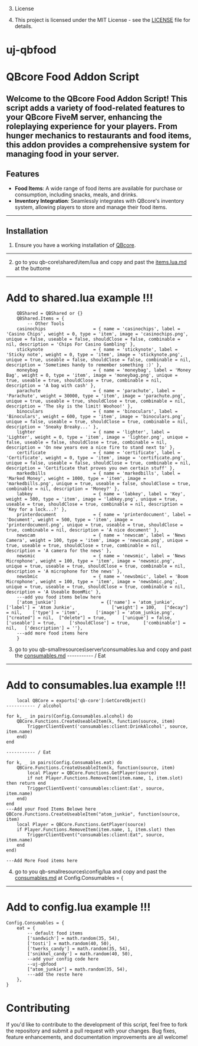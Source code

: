 

3. License

3. This project is licensed under the MIT License - see the [LICENSE](LICENSE) file for details.




# uj-qbfood

# QBcore Food Addon Script

Welcome to the QBcore Food Addon Script! This script adds a variety of food-related features to your QBcore FiveM server, enhancing the roleplaying experience for your players. From hunger mechanics to restaurants and food items, this addon provides a comprehensive system for managing food in your server.
----------------------------------------------------------------------------------------------------------------------------------------------------------------------------------------------------------------------------------------------------------------------------------------------------------

## Features

- **Food Items**: A wide range of food items are available for purchase or consumption, including snacks, meals, and drinks.
- **Inventory Integration**: Seamlessly integrates with QBcore's inventory system, allowing players to store and manage their food items.

----------------------------------------------------------------------------------------------------------------------------------------------------------------------------------------------------------------------------------------------------------------------------------------------------------

## Installation

1. Ensure you have a working installation of [QBcore](https://github.com/qbcore-framework/qb-core).
----------------------------------------------------------------------------------------------------------------------------------------------------------------------------------------------------------------------------------------------------------------------------------------------------------

2. go to you qb-core\shared\item/lua and copy and past the [items.lua.md](items.lua.md) at the buttome
----------------------------------------------------------------------------------------------------------------------------------------------------------------------------------------------------------------------------------------------------------------------------------------------------------
# Add to shared.lua example !!!
```
	QBShared = QBShared or {}
    QBShared.Items = {
        -- Other Tools
    casinochips                  = { name = 'casinochips', label = 'Casino Chips', weight = 0, type = 'item', image = 'casinochips.png', unique = false, useable = false, shouldClose = false, combinable = nil, description = 'Chips For Casino Gambling' },
    stickynote                   = { name = 'stickynote', label = 'Sticky note', weight = 0, type = 'item', image = 'stickynote.png', unique = true, useable = false, shouldClose = false, combinable = nil, description = 'Sometimes handy to remember something :)' },
    moneybag                     = { name = 'moneybag', label = 'Money Bag', weight = 0, type = 'item', image = 'moneybag.png', unique = true, useable = true, shouldClose = true, combinable = nil, description = 'A bag with cash' },
    parachute                    = { name = 'parachute', label = 'Parachute', weight = 30000, type = 'item', image = 'parachute.png', unique = true, useable = true, shouldClose = true, combinable = nil, description = 'The sky is the limit! Woohoo!' },
    binoculars                   = { name = 'binoculars', label = 'Binoculars', weight = 600, type = 'item', image = 'binoculars.png', unique = false, useable = true, shouldClose = true, combinable = nil, description = 'Sneaky Breaky...' },
    lighter                      = { name = 'lighter', label = 'Lighter', weight = 0, type = 'item', image = 'lighter.png', unique = false, useable = false, shouldClose = true, combinable = nil, description = 'On new years eve a nice fire to stand next to' },
    certificate                  = { name = 'certificate', label = 'Certificate', weight = 0, type = 'item', image = 'certificate.png', unique = false, useable = false, shouldClose = true, combinable = nil, description = 'Certificate that proves you own certain stuff' },
    markedbills                  = { name = 'markedbills', label = 'Marked Money', weight = 1000, type = 'item', image = 'markedbills.png', unique = true, useable = false, shouldClose = true, combinable = nil, description = 'Money?' },
    labkey                       = { name = 'labkey', label = 'Key', weight = 500, type = 'item', image = 'labkey.png', unique = true, useable = true, shouldClose = true, combinable = nil, description = 'Key for a lock...?' },
    printerdocument              = { name = 'printerdocument', label = 'Document', weight = 500, type = 'item', image = 'printerdocument.png', unique = true, useable = true, shouldClose = true, combinable = nil, description = 'A nice document' },
    newscam                      = { name = 'newscam', label = 'News Camera', weight = 100, type = 'item', image = 'newscam.png', unique = true, useable = true, shouldClose = true, combinable = nil, description = 'A camera for the news' },
    newsmic                      = { name = 'newsmic', label = 'News Microphone', weight = 100, type = 'item', image = 'newsmic.png', unique = true, useable = true, shouldClose = true, combinable = nil, description = 'A microphone for the news' },
    newsbmic                     = { name = 'newsbmic', label = 'Boom Microphone', weight = 100, type = 'item', image = 'newsbmic.png', unique = true, useable = true, shouldClose = true, combinable = nil, description = 'A Useable BoomMic' },
    ---add you food items below here 
    ['atom_junkie'] 		 		= {['name'] = 'atom_junkie', 	    		['label'] = 'Atom Junkie', 				['weight'] = 100, 	["decay"] = nil,	['type'] = 'item', 		['image'] = 'atom_junkie.png', 			["created"] = nil, 	["delete"] = true,		['unique'] = false, 	['useable'] = true, 	['shouldClose'] = true,		['combinable'] = nil,   ['description'] = ''},
    ---add more food items here
    }
```
3. go to you qb-smallresources\server\consumables.lua and copy and past the [consumables.md](consumables.md) ----------- / Eat
----------------------------------------------------------------------------------------------------------------------------------------------------------------------------------------------------------------------------------------------------------------------------------------------------------
# Add to consumables.lua example !!!
```
	local QBCore = exports['qb-core']:GetCoreObject()
----------- / alcohol

for k, _ in pairs(Config.Consumables.alcohol) do
    QBCore.Functions.CreateUseableItem(k, function(source, item)
        TriggerClientEvent('consumables:client:DrinkAlcohol', source, item.name)
    end)
end

----------- / Eat

for k, _ in pairs(Config.Consumables.eat) do
    QBCore.Functions.CreateUseableItem(k, function(source, item)
        local Player = QBCore.Functions.GetPlayer(source)
        if not Player.Functions.RemoveItem(item.name, 1, item.slot) then return end
        TriggerClientEvent('consumables:client:Eat', source, item.name)
    end)
end
---Add your Food Items Belowe here
QBCore.Functions.CreateUseableItem("atom_junkie", function(source, item)
    local Player = QBCore.Functions.GetPlayer(source)
	if Player.Functions.RemoveItem(item.name, 1, item.slot) then
        TriggerClientEvent("consumables:client:Eat", source, item.name)
    end
end)

---Add More Food items here
```
4. go to you qb-smallresources\config/lua and copy and past the [consumables.md](consumables.md) at Config.Consumables = {
----------------------------------------------------------------------------------------------------------------------------------------------------------------------------------------------------------------------------------------------------------------------------------------------------------
# Add to config.lua example !!!
```
Config.Consumables = {
    eat = { 
        -- default food items
        ['sandwich'] = math.random(35, 54),
        ['tosti'] = math.random(40, 50),
        ['twerks_candy'] = math.random(35, 54),
        ['snikkel_candy'] = math.random(40, 50),
        --add your config code here
        --uj-qbfood
        ["atom_junkie"] = math.random(35, 54),
        ---add the reste here 
    },
}
```
# Contributing

If you'd like to contribute to the development of this script, feel free to fork the repository and submit a pull request with your changes. Bug fixes, feature enhancements, and documentation improvements are all welcome!